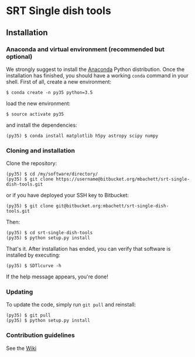 # SRT Single dish tools #

## Installation

### Anaconda and virtual environment (recommended but optional)

We strongly suggest to install the
[Anaconda](https://www.continuum.io/downloads) Python distribution.
Once the installation has finished, you should have a working `conda`
command in your shell. First of all, create a new environment:

    $ conda create -n py35 python=3.5

load the new environment:

    $ source activate py35

and install the dependencies:

    (py35) $ conda install matplotlib h5py astropy scipy numpy

### Cloning and installation

Clone the repository:

    (py35) $ cd /my/software/directory/
    (py35) $ git clone https://username@bitbucket.org/mbachett/srt-single-dish-tools.git

or if you have deployed your SSH key to Bitbucket:

    (py35) $ git clone git@bitbucket.org:mbachett/srt-single-dish-tools.git

Then:

    (py35) $ cd srt-single-dish-tools
    (py35) $ python setup.py install

That's it. After installation has ended, you can verify that software is
installed by executing:

    (py35) $ SDTlcurve -h

If the help message appears, you're done!

### Updating

To update the code, simply run `git pull` and reinstall:

    (py35) $ git pull
    (py35) $ python setup.py install

### Contribution guidelines ###

See the [Wiki](https://bitbucket.org/mbachett/srt-single-dish-tools/wiki/Home)
